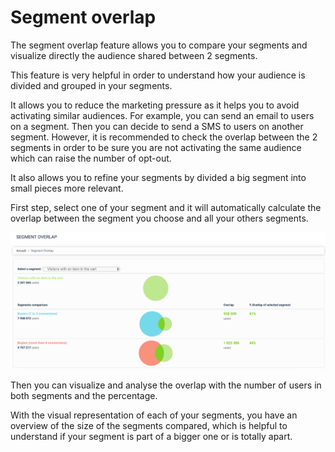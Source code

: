 # Segment overlap

The segment overlap feature allows you to compare your segments and visualize directly the audience shared between 2 segments.

This feature is very helpful in order to understand how your audience is divided and grouped in your segments.

It allows you to reduce the marketing pressure as it helps you to avoid activating similar audiences. For example, you can send an email to users on a segment. Then you can decide to send a SMS to users on another segment. However, it is recommended to check the overlap between the 2 segments in order to be sure you are not activating the same audience which can raise the number of opt-out.

It also allows you to refine your segments by divided a big segment into small pieces more relevant.

First step, select one of your segment and it will automatically calculate the overlap between the segment you choose and all your others segments.

![](<../../../.gitbook/assets/image (2) (1) (1) (2) (1).png>)

Then you can visualize and analyse the overlap with the number of users in both segments and the percentage.

With the visual representation of each of your segments, you have an overview of the size of the segments compared, which is helpful to understand if your segment is part of a bigger one or is totally apart.
